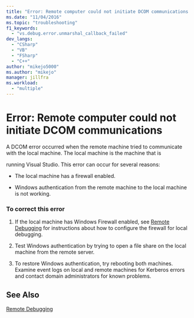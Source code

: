 ```yaml
---
title: "Error: Remote computer could not initiate DCOM communications | Microsoft Docs"
ms.date: "11/04/2016"
ms.topic: "troubleshooting"
f1_keywords: 
  - "vs.debug.error.unmarshal_callback_failed"
dev_langs: 
  - "CSharp"
  - "VB"
  - "FSharp"
  - "C++"
author: "mikejo5000"
ms.author: "mikejo"
manager: jillfra
ms.workload: 
  - "multiple"
---
```

# Error: Remote computer could not initiate DCOM communications
A DCOM error occurred when the remote machine tried to communicate with the local machine. The local machine is the machine that is  
  
 running Visual Studio. This error can occur for several reasons:  
  
-   The local machine has a firewall enabled.  
  
-   Windows authentication from the remote machine to the local machine is not working.  
  
### To correct this error  
  
1.  If the local machine has Windows Firewall enabled, see [Remote Debugging](../debugger/remote-debugging.md) for instructions about how to configure the firewall for local debugging.  
  
2.  Test Windows authentication by trying to open a file share on the local machine from the remote server.  
  
3.  To restore Windows authentication, try rebooting both machines. Examine event logs on local and remote machines for Kerberos errors and contact domain administrators for known problems.  
  
## See Also  
 [Remote Debugging](../debugger/remote-debugging.md)